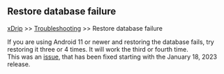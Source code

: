 ## Restore database failure
[xDrip](../README.md) >> [Troubleshooting](./Troubleshooting_page) >> Restore database failure  
  
If you are using Android 11 or newer and restoring the database fails, try restoring it three or 4 times.  It will work the third or fourth time.  
This was an [issue](https://github.com/NightscoutFoundation/xDrip/issues/1705), that has been fixed starting with the January 18, 2023 release.  
  
  
